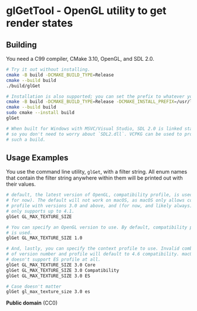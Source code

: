 # glGetTool - OpenGL utility to get render states

## Building
You need a C99 compiler, CMake 3.10, OpenGL, and SDL 2.0.

```sh
# Try it out without installing.
cmake -B build -DCMAKE_BUILD_TYPE=Release
cmake --build build
./build/glGet

# Installation is also supported; you can set the prefix to whatever you want.
cmake -B build -DCMAKE_BUILD_TYPE=Release -DCMAKE_INSTALL_PREFIX=/usr/local
cmake --build build
sudo cmake --install build
glGet

# When built for Windows with MSVC/Visual Studio, SDL 2.0 is linked statically,
# so you don't need to worry about `SDL2.dll`. VCPKG can be used to produce
# such a build.
```

## Usage Examples

You use the command line utility, `glGet`, with a filter string. All enum names
that contain the filter string anywhere within them will be printed out with
their values.

```sh
# default, the latest version of OpenGL, compatibility profile, is used (4.6
# for now). The default will not work on macOS, as macOS only allows core
# profile with versions 3.0 and above, and (for now, and likely always) macOS
# only supports up to 4.1.
glGet GL_MAX_TEXTURE_SIZE

# You can specify an OpenGL version to use. By default, compatibility profile
# is used.
glGet GL_MAX_TEXTURE_SIZE 1.0

# And, lastly, you can specify the context profile to use. Invalid combinations
# of version number and profile will default to 4.6 compatibility. macOS
# doesn't support ES profile at all.
glGet GL_MAX_TEXTURE_SIZE 3.0 Core
glGet GL_MAX_TEXTURE_SIZE 3.0 Compatibility
glGet GL_MAX_TEXTURE_SIZE 3.0 ES

# Case doesn't matter
glGet gl_max_texture_size 3.0 es
```

**Public domain** (CC0)
